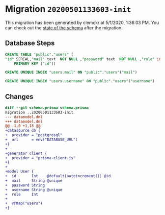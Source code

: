 # Migration `20200501133603-init`

This migration has been generated by clemckr at 5/1/2020, 1:36:03 PM.
You can check out the [state of the schema](./schema.prisma) after the migration.

## Database Steps

```sql
CREATE TABLE "public"."users" (
"id" SERIAL,"mail" text  NOT NULL ,"password" text  NOT NULL ,"role" integer  NOT NULL ,"username" text  NOT NULL ,
    PRIMARY KEY ("id"))

CREATE UNIQUE INDEX "users.mail" ON "public"."users"("mail")

CREATE UNIQUE INDEX "users.username" ON "public"."users"("username")
```

## Changes

```diff
diff --git schema.prisma schema.prisma
migration ..20200501133603-init
--- datamodel.dml
+++ datamodel.dml
@@ -1,0 +1,18 @@
+datasource db {
+  provider = "postgresql"
+  url      = env("DATABASE_URL")
+}
+
+generator client {
+  provider = "prisma-client-js"
+}
+
+model User {
+  id       Int    @default(autoincrement()) @id
+  mail     String @unique
+  password String
+  username String @unique
+  role     Int
+
+  @@map("users")
+}
```


